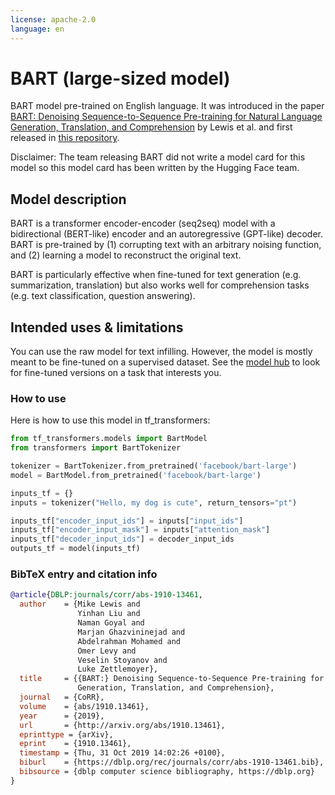 ```yaml
---
license: apache-2.0
language: en
---
```


# BART (large-sized model) 

BART model pre-trained on English language. It was introduced in the paper [BART: Denoising Sequence-to-Sequence Pre-training for Natural Language Generation, Translation, and Comprehension](https://arxiv.org/abs/1910.13461) by Lewis et al. and first released in [this repository](https://github.com/pytorch/fairseq/tree/master/examples/bart). 

Disclaimer: The team releasing BART did not write a model card for this model so this model card has been written by the Hugging Face team.

## Model description

BART is a transformer encoder-encoder (seq2seq) model with a bidirectional (BERT-like) encoder and an autoregressive (GPT-like) decoder. BART is pre-trained by (1) corrupting text with an arbitrary noising function, and (2) learning a model to reconstruct the original text.

BART is particularly effective when fine-tuned for text generation (e.g. summarization, translation) but also works well for comprehension tasks (e.g. text classification, question answering).

## Intended uses & limitations

You can use the raw model for text infilling. However, the model is mostly meant to be fine-tuned on a supervised dataset. See the [model hub](https://huggingface.co/models?search=bart) to look for fine-tuned versions on a task that interests you.

### How to use

Here is how to use this model in tf_transformers:

```python
from tf_transformers.models import BartModel
from transformers import BartTokenizer

tokenizer = BartTokenizer.from_pretrained('facebook/bart-large')
model = BartModel.from_pretrained('facebook/bart-large')

inputs_tf = {}
inputs = tokenizer("Hello, my dog is cute", return_tensors="pt")

inputs_tf["encoder_input_ids"] = inputs["input_ids"]
inputs_tf["encoder_input_mask"] = inputs["attention_mask"]
inputs_tf["decoder_input_ids"] = decoder_input_ids
outputs_tf = model(inputs_tf)

```

### BibTeX entry and citation info

```bibtex
@article{DBLP:journals/corr/abs-1910-13461,
  author    = {Mike Lewis and
               Yinhan Liu and
               Naman Goyal and
               Marjan Ghazvininejad and
               Abdelrahman Mohamed and
               Omer Levy and
               Veselin Stoyanov and
               Luke Zettlemoyer},
  title     = {{BART:} Denoising Sequence-to-Sequence Pre-training for Natural Language
               Generation, Translation, and Comprehension},
  journal   = {CoRR},
  volume    = {abs/1910.13461},
  year      = {2019},
  url       = {http://arxiv.org/abs/1910.13461},
  eprinttype = {arXiv},
  eprint    = {1910.13461},
  timestamp = {Thu, 31 Oct 2019 14:02:26 +0100},
  biburl    = {https://dblp.org/rec/journals/corr/abs-1910-13461.bib},
  bibsource = {dblp computer science bibliography, https://dblp.org}
}
```